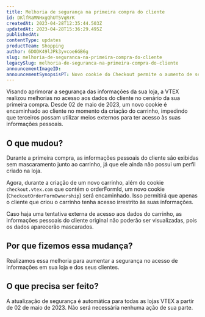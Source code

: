 ```yaml
---
title: Melhoria de segurança na primeira compra do cliente
id: DKlfRaMNHxgQhUT5VqRrK
createdAt: 2023-04-28T12:35:44.503Z
updatedAt: 2023-04-28T15:36:29.495Z
publishedAt: 
contentType: updates
productTeam: Shopping
author: 6DODK49lJPk3yvcoe6GB6g
slug: melhoria-de-seguranca-na-primeira-compra-do-cliente
legacySlug: melhoria-de-seguranca-na-primeira-compra-do-cliente
announcementImageID: 
announcementSynopsisPT: Novo cookie do Checkout permite o aumento de segurança em sua loja
---
```


Visando aprimorar a segurança das informações da sua loja, a VTEX realizou melhorias no acesso aos dados do cliente no cenário da sua primeira compra. Desde 02 de maio de 2023, um novo cookie é encaminhado ao cliente no momento da criação do carrinho, impedindo que terceiros possam utilizar meios externos para ter acesso às suas informações pessoais.

## O que mudou?

Durante a primeira compra, as informações pessoais do cliente são exibidas sem mascaramento junto ao carrinho, já que ele ainda não possui um perfil criado na loja.

Agora, durante a criação de um novo carrinho, além do cookie `checkout.vtex.com` que contém o orderFormId, um novo cookie (`CheckoutOrderFormOwnership`) será encaminhado. Isso permitirá que apenas o cliente que criou o carrinho tenha acesso irrestrito às suas informações.

Caso haja uma tentativa externa de acesso aos dados do carrinho, as informações pessoais do cliente original não poderão ser visualizadas, pois os dados aparecerão mascarados.

## Por que fizemos essa mudança?

Realizamos essa melhoria para aumentar a segurança no acesso de informações em sua loja e dos seus clientes.

## O que precisa ser feito?

A atualização de segurança é automática para todas as lojas VTEX a partir de 02 de maio de 2023. Não será necessária nenhuma ação de sua parte.
